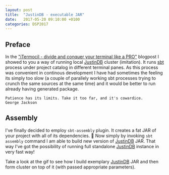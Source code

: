 ```yaml
---
layout: post
title:  "JustinDB - executable JAR"
date:   2017-05-20 09:10:00 +0100
categories: DSP2017
---
```


## Preface

In the ["iTermocil - divide and conquer your terminal like a PRO"][itermocil] blogpost I showed to you a way of running local [JustinDB][justindb] cluster (imitation). It runs [sbt][sbt] process under project catalog in different terminal panes. As this process was convenient in continous development I have had sometimes the feeling its simply too slow (a couple of parallely working sbt processes trying to crunch the same sources at the same time) and it would be better to run already having generated package.

```
Patience has its limits. Take it too far, and it's cowardice.
George Jackson
```

## Assembly

I've finally decided to employ `sbt-assembly` plugin. It creates a fat JAR of your project with all of its dependencies. 👊
Now simply by invoking `sbt assembly` command I am able to build new version of [JustinDB][justindb] JAR.
That way I've got the possibility of running full standalone [JustinDB][justindb] instance in very fast way!

Take a look at the gif to see how I build exemplary [JustinDB][justindb] JAR and then form cluster on top of it (with passed appropriate parameters).



[justindb]: https://github.com/speedcom/JustinDB
[sbt]: http://www.scala-sbt.org/
[itermocil]: http://speedcom.github.io/dsp2017/hacks/2017/03/28/iTermocil-divide-and-conquer-your-terminal.html